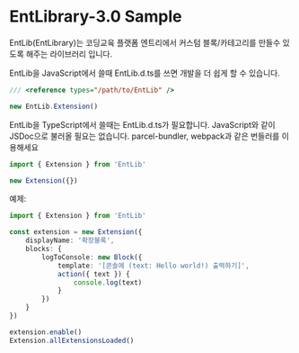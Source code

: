 # EntLibrary-3.0 Sample

EntLib(EntLibrary)는 코딩교육 플랫폼 엔트리에서 커스텀 블록/카테고리를 만들수 있도록 해주는 라이브러리 입니다.

EntLib을 JavaScript에서 쓸때 EntLib.d.ts를 쓰면 개발을 더 쉽게 할 수 있습니다. 
```js
/// <reference types="/path/to/EntLib" />

new EntLib.Extension()
```

EntLib을 TypeScript에서 쓸때는 EntLib.d.ts가 필요합니다.
JavaScript와 같이 JSDoc으로 불러올 필요는 없습니다.
parcel-bundler, webpack과 같은 번들러를 이용해세요
```ts
import { Extension } from 'EntLib'

new Extension({})
```

예제:
```ts
import { Extension } from 'EntLib'

const extension = new Extension({
    displayName: '확장블록',
    blocks: {
        logToConsole: new Block({
            template: '[콘솔에 (text: Hello world!) 출력하기]',
            action({ text }) {
                console.log(text)
            }
        })
    }
})

extension.enable()
Extension.allExtensionsLoaded()
```
